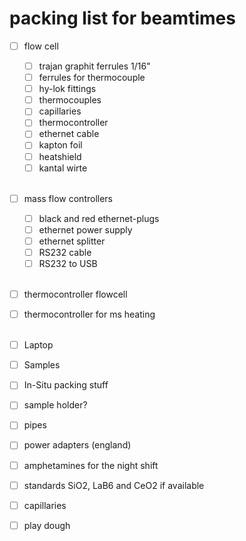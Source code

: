 # packing list for beamtimes
- [ ] flow cell
  - [ ] trajan graphit ferrules 1/16"
  - [ ] ferrules for thermocouple
  - [ ] hy-lok fittings
  - [ ] thermocouples
  - [ ] capillaries
  - [ ] thermocontroller
  - [ ] ethernet cable
  - [ ] kapton foil
  - [ ] heatshield
  - [ ] kantal wirte
<br><br>  
- [ ] mass flow controllers
  - [ ] black and red ethernet-plugs
  - [ ] ethernet power supply
  - [ ] ethernet splitter
  - [ ] RS232 cable
  - [ ] RS232 to USB
<br><br> 
- [ ] thermocontroller flowcell
- [ ] thermocontroller for ms heating
<br><br>

- [ ] Laptop
- [ ] Samples
- [ ] In-Situ packing stuff
- [ ] sample holder?
- [ ] pipes
- [ ] power adapters (england)
- [ ] amphetamines for the night shift
- [ ] standards SiO2, LaB6 and CeO2 if available
- [ ] capillaries
- [ ] play dough
